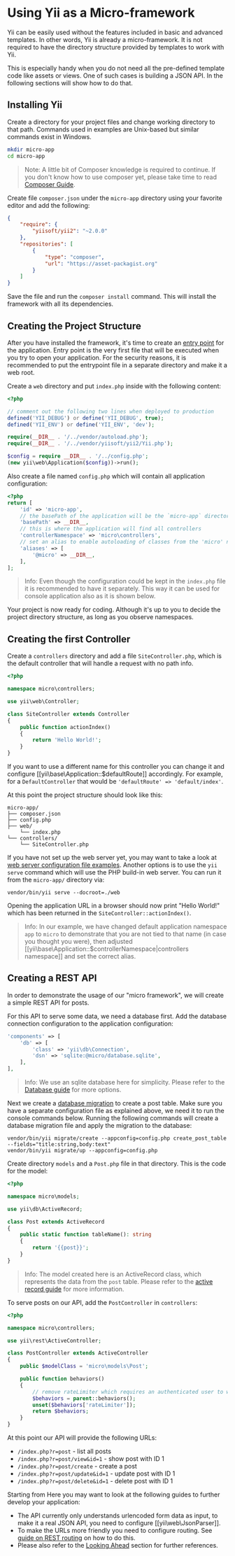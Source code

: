 # Using Yii as a Micro-framework

Yii can be easily used without the features included in basic and advanced templates. In other words, Yii is already a micro-framework. It is not required to have the directory structure provided by templates to work with Yii.

This is especially handy when you do not need all the pre-defined template code like assets or views. One of such cases is building a JSON API. In the following sections will show how to do that.

## Installing Yii

Create a directory for your project files and change working directory to that path. Commands used in examples are Unix-based but similar commands exist in Windows.

```bash
mkdir micro-app
cd micro-app
```

> Note: A little bit of Composer knowledge is required to continue. If you don't know how to use composer yet, please take time to read [Composer Guide](https://getcomposer.org/doc/00-intro.md).

Create file `composer.json` under the `micro-app` directory using your favorite editor and add the following:

```json
{
    "require": {
        "yiisoft/yii2": "~2.0.0"
    },
    "repositories": [
        {
            "type": "composer",
            "url": "https://asset-packagist.org"
        }
    ]
}
```

Save the file and run the `composer install` command. This will install the framework with all its dependencies.

## Creating the Project Structure

After you have installed the framework, it's time to create an [entry point](structure-entry-scripts.md) for the application. Entry point is the very first file that will be executed when you try to open your application. For the security reasons, it is recommended to put the entrypoint file in a separate directory and make it a web root.

Create a `web` directory and put `index.php` inside with the following content:

```php 
<?php

// comment out the following two lines when deployed to production
defined('YII_DEBUG') or define('YII_DEBUG', true);
defined('YII_ENV') or define('YII_ENV', 'dev');

require(__DIR__ . '/../vendor/autoload.php');
require(__DIR__ . '/../vendor/yiisoft/yii2/Yii.php');

$config = require __DIR__ . '/../config.php';
(new yii\web\Application($config))->run();
```

Also create a file named `config.php` which will contain all application configuration:

```php
<?php
return [
    'id' => 'micro-app',
    // the basePath of the application will be the `micro-app` directory
    'basePath' => __DIR__,
    // this is where the application will find all controllers
    'controllerNamespace' => 'micro\controllers',
    // set an alias to enable autoloading of classes from the 'micro' namespace
    'aliases' => [
        '@micro' => __DIR__,
    ],
];
```

> Info: Even though the configuration could be kept in the `index.php` file it is recommended
> to have it separately. This way it can be used for console application also as it is shown below.

Your project is now ready for coding. Although it's up to you to decide the project directory structure, as long as you observe namespaces.

## Creating the first Controller

Create a `controllers` directory and add a file `SiteController.php`, which is the default
controller that will handle a request with no path info.

```php
<?php

namespace micro\controllers;

use yii\web\Controller;

class SiteController extends Controller
{
    public function actionIndex()
    {
        return 'Hello World!';
    }
}
```

If you want to use a different name for this controller you can change it and configure [[yii\base\Application::$defaultRoute]] accordingly.
For example, for a `DefaultController` that would be `'defaultRoute' => 'default/index'`.

At this point the project structure should look like this:

```
micro-app/
├── composer.json
├── config.php
├── web/
    └── index.php
└── controllers/
    └── SiteController.php
```

If you have not set up the web server yet, you may want to take a look at [web server configuration file examples](start-installation.md#configuring-web-servers).
Another options is to use the `yii serve` command which will use the PHP build-in web server. You can run
it from the `micro-app/` directory via:

    vendor/bin/yii serve --docroot=./web

Opening the application URL in a browser should now print "Hello World!" which has been returned in the `SiteController::actionIndex()`.

> Info: In our example, we have changed default application namespace `app` to `micro` to demonstrate
> that you are not tied to that name (in case you thought you were), then adjusted
> [[yii\base\Application::$controllerNamespace|controllers namespace]] and set the correct alias.


## Creating a REST API

In order to demonstrate the usage of our "micro framework", we will create a simple REST API for posts.

For this API to serve some data, we need a database first. Add the database connection configuration
to the application configuration:

```php
'components' => [
    'db' => [
        'class' => 'yii\db\Connection',
        'dsn' => 'sqlite:@micro/database.sqlite',
    ],
],
```

> Info: We use an sqlite database here for simplicity. Please refer to the [Database guide](db-dao.md) for more options.

Next we create a [database migration](db-migrations.md) to create a post table.
Make sure you have a separate configuration file as explained above, we need it to run the console commands below.
Running the following commands will
create a database migration file and apply the migration to the database:

    vendor/bin/yii migrate/create --appconfig=config.php create_post_table --fields="title:string,body:text"
    vendor/bin/yii migrate/up --appconfig=config.php

Create directory `models` and a `Post.php` file in that directory. This is the code for the model:

```php
<?php

namespace micro\models;

use yii\db\ActiveRecord;

class Post extends ActiveRecord
{ 
    public static function tableName(): string
    {
        return '{{post}}';
    }
}
```

> Info: The model created here is an ActiveRecord class, which represents the data from the `post` table.
> Please refer to the [active record guide](db-active-record.md) for more information.

To serve posts on our API, add the `PostController` in `controllers`:

```php
<?php

namespace micro\controllers;

use yii\rest\ActiveController;

class PostController extends ActiveController
{
    public $modelClass = 'micro\models\Post';

    public function behaviors()
    {
        // remove rateLimiter which requires an authenticated user to work
        $behaviors = parent::behaviors();
        unset($behaviors['rateLimiter']);
        return $behaviors;
    }
}
```

At this point our API will provide the following URLs:

- `/index.php?r=post` - list all posts
- `/index.php?r=post/view&id=1` - show post with ID 1
- `/index.php?r=post/create` - create a post
- `/index.php?r=post/update&id=1` - update post with ID 1
- `/index.php?r=post/delete&id=1` - delete post with ID 1

Starting from Here you may want to look at the following guides to further develop your application:

- The API currently only understands urlencoded form data as input, to make it a real JSON API, you
  need to configure [[yii\web\JsonParser]].
- To make the URLs more friendly you need to configure routing.
  See [guide on REST routing](rest-routing.md) on how to do this.
- Please also refer to the [Looking Ahead](start-looking-ahead.md) section for further references.
